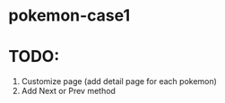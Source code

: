 # pokemon-case1

# TODO:
1. Customize page (add detail page for each pokemon)
2. Add Next or Prev method